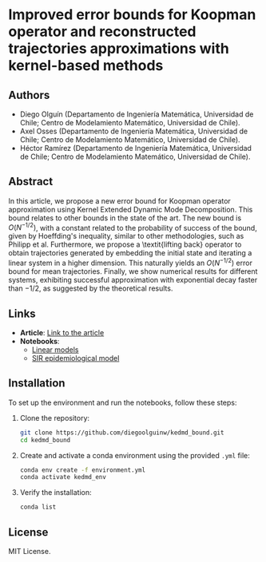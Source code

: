 # Improved error bounds for Koopman operator and reconstructed trajectories approximations with kernel-based methods

## Authors
- Diego Olguín (Departamento de Ingeniería Matemática, Universidad de Chile; Centro de Modelamiento Matemático, Universidad de Chile).
- Axel Osses (Departamento de Ingeniería Matemática, Universidad de Chile; Centro de Modelamiento Matemático, Universidad de Chile).
- Héctor Ramírez (Departamento de Ingeniería Matemática, Universidad de Chile; Centro de Modelamiento Matemático, Universidad de Chile).

## Abstract
In this article, we propose a new error bound for Koopman operator approximation using Kernel Extended Dynamic Mode Decomposition. This bound relates to other bounds in the state of the art. The new bound is $O(N^{-1/2})$, with a constant related to the probability of success of the bound, given by Hoeffding's inequality, similar to other methodologies, such as Philipp et al. Furthermore, we propose a \textit{lifting back} operator to obtain trajectories generated by embedding the initial state and iterating a linear system in a higher dimension. This naturally yields an $O(N^{-1/2})$ error bound for mean trajectories. Finally, we show numerical results for different systems, exhibiting successful approximation with exponential decay faster than $-1/2$, as suggested by the theoretical results.

## Links
- **Article**: [Link to the article](#)
- **Notebooks**:  
    - [Linear models](notebooks/linear.ipynb)
    - [SIR epidemiological model](notebooks/SIR.ipynb) 

## Installation
To set up the environment and run the notebooks, follow these steps:

1. Clone the repository:
    ```bash
    git clone https://github.com/diegoolguinw/kedmd_bound.git
    cd kedmd_bound
    ```

2. Create and activate a conda environment using the provided `.yml` file:
    ```bash
    conda env create -f environment.yml
    conda activate kedmd_env
    ```

3. Verify the installation:
    ```bash
    conda list
    ```

## License
MIT License.
